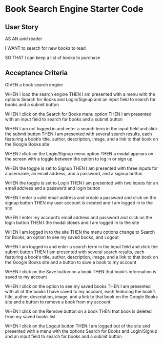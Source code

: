 # Book Search Engine Starter Code


## User Story
AS AN avid reader

I WANT to search for new books to read

SO THAT I can keep a list of books to purchase


## Acceptance Criteria
GIVEN a book search engine

  WHEN I load the search engine
  THEN I am presented with a menu with the options Search for Books and Login/Signup and an input field to search for books and a submit button

  WHEN I click on the Search for Books menu option
  THEN I am presented with an input field to search for books and a submit button

  WHEN I am not logged in and enter a search term in the input field and click the submit button
  THEN I am presented with several search results, each featuring a book’s title, author, description, image, and a link to that book on the Google Books site

  WHEN I click on the Login/Signup menu option
  THEN a modal appears on the screen with a toggle between the option to log in or sign up

  WHEN the toggle is set to Signup
  THEN I am presented with three inputs for a username, an email address, and a password, and a signup button

  WHEN the toggle is set to Login
  THEN I am presented with two inputs for an email address and a password and login button

  WHEN I enter a valid email address and create a password and click on the signup button
  THEN my user account is created and I am logged in to the site

  WHEN I enter my account’s email address and password and click on the login button
  THEN I the modal closes and I am logged in to the site

  WHEN I am logged in to the site
  THEN the menu options change to Search for Books, an option to see my saved books, and Logout

  WHEN I am logged in and enter a search term in the input field and click the submit button
  THEN I am presented with several search results, each featuring a book’s title, author, description, image, and a link to that book on the Google Books site and a button to save a book to my account

  WHEN I click on the Save button on a book
  THEN that book’s information is saved to my account

  WHEN I click on the option to see my saved books
  THEN I am presented with all of the books I have saved to my account, each featuring the book’s title, author, description, image, and a link to that book on the Google Books site and a button to remove a book from my account

  WHEN I click on the Remove button on a book
  THEN that book is deleted from my saved books list

  WHEN I click on the Logout button
  THEN I am logged out of the site and presented with a menu with the options Search for Books and Login/Signup and an input field to search for books and a submit button